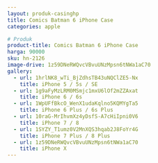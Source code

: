 ```yaml
---
layout: produk-casinghp
title: Comics Batman 6 iPhone Case
categories: apple

# Produk
product-title: Comics Batman 6 iPhone Case
harga: 90000
sku: hn-2126
image-drive: 1z59DNeRWQvcVBvuUNzMpsn6tNWa1aC70
gallery:
  - url: 1hrlNK8_wTi_BjZdhsTB43uNQClZE5-Nx
    title: iPhone 5 / 5s / SE
  - url: 1g9aFyMzLRM0MSmjc1mxU6lOf2mZZAxat
    title: iPhone 6 / 6s
  - url: 1WpUFfBkcO_WenX1udaKqlno5KQMYgTa5
    title: iPhone 6 Plus / 6s Plus
  - url: 10raG-MrIhvmXz4yDsfS-A7cHiIpni0V6
    title: iPhone 7 / 8
  - url: 1SYZY_T1umz0V2MnXQS3hqab2J8FoYr4G
    title: iPhone 7 Plus / 8 Plus
  - url: 1z59DNeRWQvcVBvuUNzMpsn6tNWa1aC70
    title: iPhone X
---
```

